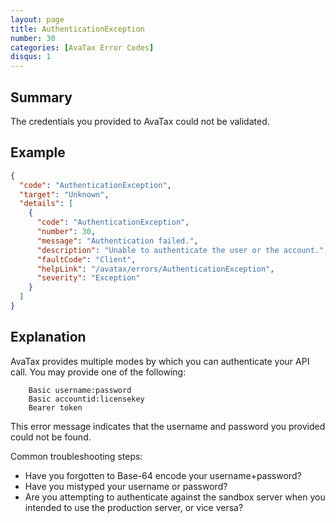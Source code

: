```yaml
---
layout: page
title: AuthenticationException
number: 30
categories: [AvaTax Error Codes]
disqus: 1
---
```


## Summary

The credentials you provided to AvaTax could not be validated.

## Example

```json
{
  "code": "AuthenticationException",
  "target": "Unknown",
  "details": [
    {
      "code": "AuthenticationException",
      "number": 30,
      "message": "Authentication failed.",
      "description": "Unable to authenticate the user or the account.",
      "faultCode": "Client",
      "helpLink": "/avatax/errors/AuthenticationException",
      "severity": "Exception"
    }
  ]
}
```

## Explanation

AvaTax provides multiple modes by which you can authenticate your API call.  You may provide one of the following:

```
	Basic username:password
	Basic accountid:licensekey
	Bearer token
```

This error message indicates that the username and password you provided could not be found.  

Common troubleshooting steps:

<ul class="normal">
<li>Have you forgotten to Base-64 encode your username+password?</li>
<li>Have you mistyped your username or password?</li>
<li>Are you attempting to authenticate against the sandbox server when you intended to use the production server, or vice versa?</li>
</ul>
